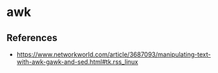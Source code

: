 
# awk

## References

- <https://www.networkworld.com/article/3687093/manipulating-text-with-awk-gawk-and-sed.html#tk.rss_linux>
